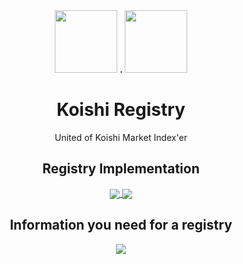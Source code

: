 <div align="center">
  <img width="100px" src="https://koishi.chat/logo.png"/>
  <b> . </b>
  <img width="100px" src="https://static-production.npmjs.com/f1786e9b7cba9753ca7b9c40e8b98f67.png"/>
</div>
<h1 align="center">Koishi Registry</h1>
<p align="center">United of Koishi Market Index'er</p>

<h2 align="center">
  Registry Implementation
</h2>

<div align="center">
<a href="https://github.com/koishi-registry/cyan-koishi-registry/">
  <img align="center" src="https://readme-status.cyans.me/api/pin/?username=koishi-registry&repo=cyan-koishi-registry&theme=dracula" />
</a>

<a href="https://github.com/Hoshino-Yumetsuki/koishi-registry/">
  <img align="center" src="https://github-readme-stats.vercel.app/api/pin/?username=Hoshino-Yumetsuki&repo=koishi-registry&theme=dracula" />
</a>
</div>

<h2 align="center">
  Information you need for a registry
</h2>

<div align="center">
<a href="https://github.com/koishi-registry/category/">
  <img align="center" src="https://readme-status.cyans.me/api/pin/?username=koishi-registry&repo=category&theme=dracula" />
</a>
</div>
